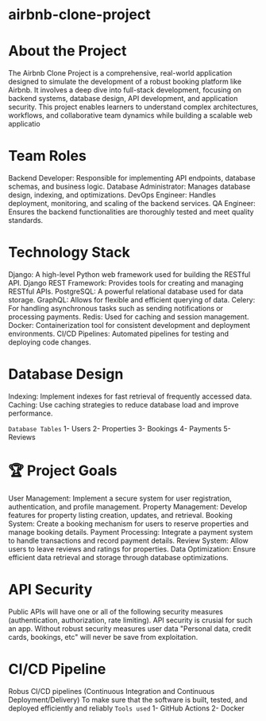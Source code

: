 # airbnb-clone-project

# About the Project
The Airbnb Clone Project is a comprehensive, real-world application designed to simulate the development of a robust booking platform like Airbnb. It involves a deep dive into full-stack development, focusing on backend systems, database design, API development, and application security. This project enables learners to understand complex architectures, workflows, and collaborative team dynamics while building a scalable web applicatio

# Team Roles
Backend Developer: Responsible for implementing API endpoints, database schemas, and business logic.
Database Administrator: Manages database design, indexing, and optimizations.
DevOps Engineer: Handles deployment, monitoring, and scaling of the backend services.
QA Engineer: Ensures the backend functionalities are thoroughly tested and meet quality standards.

# Technology Stack
Django: A high-level Python web framework used for building the RESTful API.
Django REST Framework: Provides tools for creating and managing RESTful APIs.
PostgreSQL: A powerful relational database used for data storage.
GraphQL: Allows for flexible and efficient querying of data.
Celery: For handling asynchronous tasks such as sending notifications or processing payments.
Redis: Used for caching and session management.
Docker: Containerization tool for consistent development and deployment environments.
CI/CD Pipelines: Automated pipelines for testing and deploying code changes.

# Database Design
Indexing: Implement indexes for fast retrieval of frequently accessed data.
Caching: Use caching strategies to reduce database load and improve performance.

`Database Tables`
1- Users
2- Properties
3- Bookings
4- Payments
5- Reviews

# 🏆 Project Goals
User Management: Implement a secure system for user registration, authentication, and profile management.
Property Management: Develop features for property listing creation, updates, and retrieval.
Booking System: Create a booking mechanism for users to reserve properties and manage booking details.
Payment Processing: Integrate a payment system to handle transactions and record payment details.
Review System: Allow users to leave reviews and ratings for properties.
Data Optimization: Ensure efficient data retrieval and storage through database optimizations.

# API Security
Public APIs will have one or all of the following security measures (authentication, authorization, rate limiting). API security is crusial for such an app.
Without robust security measures user data "Personal data, credit cards, bookings, etc" will never be save from exploitation.

# CI/CD Pipeline
Robus CI/CD pipelines (Continuous Integration and Continuous Deployment/Delivery)
To make sure that the software is  built, tested, and deployed efficiently and reliably
`Tools used`
1- GitHub Actions
2- Docker